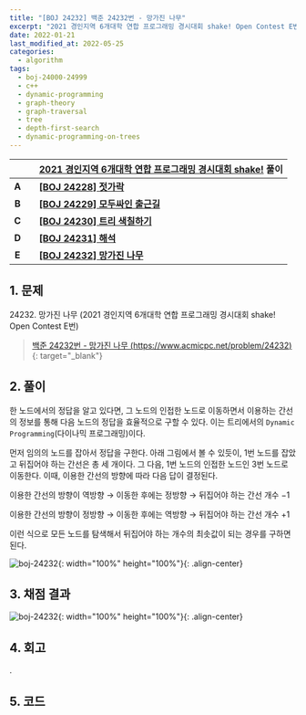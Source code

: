 ```yaml
---
title: "[BOJ 24232] 백준 24232번 - 망가진 나무"
excerpt: "2021 경인지역 6개대학 연합 프로그래밍 경시대회 shake! Open Contest E번 - 백준 24232번 망가진 나무 풀이"
date: 2022-01-21
last_modified_at: 2022-05-25
categories:
  - algorithm
tags:
  - boj-24000-24999
  - c++
  - dynamic-programming
  - graph-theory
  - graph-traversal
  - tree
  - depth-first-search
  - dynamic-programming-on-trees
---
```


|||[2021 경인지역 6개대학 연합 프로그래밍 경시대회 shake!](https://burningfalls.github.io/contest/shake2021-baekjoon-contest) 풀이|
|:---:|:---:|:---|
|**A**||**[[BOJ 24228] 젓가락](https://burningfalls.github.io/algorithm/boj-24228/)**|
|**B**||**[[BOJ 24229] 모두싸인 출근길](https://burningfalls.github.io/algorithm/boj-24229/)**|
|**C**||**[[BOJ 24230] 트리 색칠하기](https://burningfalls.github.io/algorithm/boj-24230/)**|
|**D**||**[[BOJ 24231] 해석](https://burningfalls.github.io/algorithm/boj-24231/)**|
|**E**||**[[BOJ 24232] 망가진 나무](https://burningfalls.github.io/algorithm/boj-24232/)**|

## 1. 문제
$24232$. 망가진 나무 (2021 경인지역 6개대학 연합 프로그래밍 경시대회 shake! Open Contest E번)

> [백준 24232번 - 망가진 나무 (https://www.acmicpc.net/problem/24232)](https://www.acmicpc.net/problem/24232){: target="_blank"}

## 2. 풀이

한 노드에서의 정답을 알고 있다면, 그 노드의 인접한 노드로 이동하면서 이용하는 간선의 정보를 통해 다음 노드의 정답을 효율적으로 구할 수 있다. 이는 트리에서의 `Dynamic Programming`(다이나믹 프로그래밍)이다. 

먼저 임의의 노드를 잡아서 정답을 구한다. 아래 그림에서 볼 수 있듯이, $1$번 노드를 잡았고 뒤집어야 하는 간선은 총 세 개이다. 그 다음, $1$번 노드의 인접한 노드인 $3$번 노드로 이동한다. 이때, 이용한 간선의 방향에 따라 다음 답이 결정된다.

이용한 간선의 방향이 역방향 $\rightarrow$ 이동한 후에는 정방향 $\rightarrow$ 뒤집어야 하는 간선 개수 $-1$

이용한 간선의 방향이 정방향 $\rightarrow$ 이동한 후에는 역방향 $\rightarrow$ 뒤집어야 하는 간선 개수 $+1$
 
이런 식으로 모든 노드를 탐색해서 뒤집어야 하는 개수의 최솟값이 되는 경우를 구하면 된다.

![boj-24232](https://user-images.githubusercontent.com/30232837/161171417-97dd6556-5fed-4110-afe6-e178816d9f2d.png "boj-24232"){: width="100%" height="100%"}{: .align-center}


## 3. 채점 결과

![boj-24232](https://user-images.githubusercontent.com/30232837/161171447-c6f19aa1-d60f-4d93-a293-671b62ecb4a3.png "boj-24232"){: width="100%" height="100%"}{: .align-center}

## 4. 회고

.

## 5. 코드

<script src="https://gist.github.com/BurningFalls/77570240f93ea956dc7d2b7bfbd0ac57.js"></script>